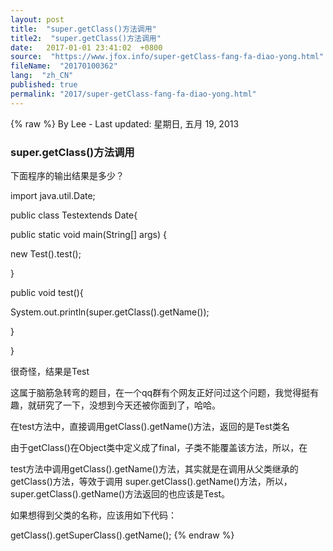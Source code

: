 ```yaml
---
layout: post
title:  "super.getClass()方法调用"
title2:  "super.getClass()方法调用"
date:   2017-01-01 23:41:02  +0800
source:  "https://www.jfox.info/super-getClass-fang-fa-diao-yong.html"
fileName:  "20170100362"
lang:  "zh_CN"
published: true
permalink: "2017/super-getClass-fang-fa-diao-yong.html"
---
```

{% raw %}
By Lee - Last updated: 星期日, 五月 19, 2013

### super.getClass()方法调用

下面程序的输出结果是多少？

import java.util.Date;

public class Testextends Date{

public static void main(String[] args) {

new Test().test();

}

public void test(){

System.out.println(super.getClass().getName());

}

}

很奇怪，结果是Test

这属于脑筋急转弯的题目，在一个qq群有个网友正好问过这个问题，我觉得挺有趣，就研究了一下，没想到今天还被你面到了，哈哈。

在test方法中，直接调用getClass().getName()方法，返回的是Test类名

由于getClass()在Object类中定义成了final，子类不能覆盖该方法，所以，在

test方法中调用getClass().getName()方法，其实就是在调用从父类继承的getClass()方法，等效于调用 super.getClass().getName()方法，所以，super.getClass().getName()方法返回的也应该是Test。

如果想得到父类的名称，应该用如下代码：

getClass().getSuperClass().getName();
{% endraw %}
